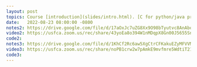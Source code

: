 ```yaml
---
layout: post
topics: Course [introduction](slides/intro.html). [C for python/java programmers](slides/python.html). Assigned [lab01](assignments/lab01.html) due 8/29
date:   2022-08-23 08:00:00 -0800
notes2: https://drive.google.com/file/d/17aOxJc7uZG8Xx9O98bTyutvc8AnAboM0/view?usp=sharing
video2: https://usfca.zoom.us/rec/share/43yoEa8o394W1nMDqpX8Gn00J5655SnjPJeOmYd30Y4yaeTyPoAFOY-bpNaURLqt.AS3-e3L9m9dr29yL 
code2: 
notes3: https://drive.google.com/file/d/1KhCf2Rc6aw5XgCtrCFKakuEZyMFVVMrR/view?usp=sharing
video3: https://usfca.zoom.us/rec/share/noPB1crw2w7pAmkE9mvfmre5WdtiT21ydx5fSsj1kRTy7hNGuHwTyUMfL6_qo_6i.rN6EqM84Ob2udLQ1 
code3: 
---
```


